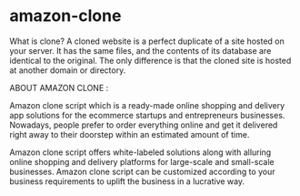 # amazon-clone
What is clone?
A cloned website is a perfect duplicate of a site hosted on your server. It has the same files, and the contents of its database are identical to the original. The only difference is that the cloned site is hosted at another domain or directory.


ABOUT AMAZON CLONE : 

Amazon clone script which is a ready-made online shopping and delivery app solutions for the ecommerce startups and entrepreneurs businesses. Nowadays, people prefer to order everything online and get it delivered right away to their doorstep within an estimated amount of time.

 Amazon clone script offers white-labeled solutions along with alluring online shopping and delivery platforms for large-scale and small-scale businesses. Amazon clone script can be customized according to your business requirements to uplift the business in a lucrative way.
